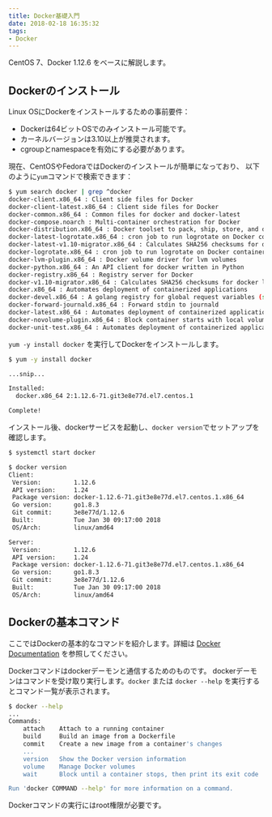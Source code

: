 ```yaml
---
title: Docker基礎入門
date: 2018-02-18 16:35:32
tags:
- Docker
---
```

CentOS 7、Docker 1.12.6 をベースに解説します。

## Dockerのインストール

Linux OSにDockerをインストールするための事前要件：

- Dockerは64ビットOSでのみインストール可能です。
- カーネルバージョンは3.10以上が推奨されます。
- cgroupとnamespaceを有効にする必要があります。

現在、CentOSやFedoraではDockerのインストールが簡単になっており、
以下のように`yum`コマンドで検索できます：

```bash
$ yum search docker | grep ^docker
docker-client.x86_64 : Client side files for Docker
docker-client-latest.x86_64 : Client side files for Docker
docker-common.x86_64 : Common files for docker and docker-latest
docker-compose.noarch : Multi-container orchestration for Docker
docker-distribution.x86_64 : Docker toolset to pack, ship, store, and deliver
docker-latest-logrotate.x86_64 : cron job to run logrotate on Docker containers
docker-latest-v1.10-migrator.x86_64 : Calculates SHA256 checksums for docker
docker-logrotate.x86_64 : cron job to run logrotate on Docker containers
docker-lvm-plugin.x86_64 : Docker volume driver for lvm volumes
docker-python.x86_64 : An API client for docker written in Python
docker-registry.x86_64 : Registry server for Docker
docker-v1.10-migrator.x86_64 : Calculates SHA256 checksums for docker layer
docker.x86_64 : Automates deployment of containerized applications
docker-devel.x86_64 : A golang registry for global request variables (source
docker-forward-journald.x86_64 : Forward stdin to journald
docker-latest.x86_64 : Automates deployment of containerized applications
docker-novolume-plugin.x86_64 : Block container starts with local volumes
docker-unit-test.x86_64 : Automates deployment of containerized applications -
```

`yum -y install docker` を実行してDockerをインストールします。

```bash
$ yum -y install docker

...snip...

Installed:
  docker.x86_64 2:1.12.6-71.git3e8e77d.el7.centos.1                                                                                                                      

Complete!

```

インストール後、dockerサービスを起動し、`docker version`でセットアップを確認します。

```bash
$ systemctl start docker

$ docker version
Client:
 Version:         1.12.6
 API version:     1.24
 Package version: docker-1.12.6-71.git3e8e77d.el7.centos.1.x86_64
 Go version:      go1.8.3
 Git commit:      3e8e77d/1.12.6
 Built:           Tue Jan 30 09:17:00 2018
 OS/Arch:         linux/amd64

Server:
 Version:         1.12.6
 API version:     1.24
 Package version: docker-1.12.6-71.git3e8e77d.el7.centos.1.x86_64
 Go version:      go1.8.3
 Git commit:      3e8e77d/1.12.6
 Built:           Tue Jan 30 09:17:00 2018
 OS/Arch:         linux/amd64
```

## Dockerの基本コマンド

ここではDockerの基本的なコマンドを紹介します。詳細は [Docker Documentation](https://docs.docker.com/engine/reference/commandline/docker/) を参照してください。

Dockerコマンドはdockerデーモンと通信するためのものです。
dockerデーモンはコマンドを受け取り実行します。`docker` または `docker --help` を実行するとコマンド一覧が表示されます。

```bash
$ docker --help
...
Commands:
    attach    Attach to a running container
    build     Build an image from a Dockerfile
    commit    Create a new image from a container's changes
    ...
    version   Show the Docker version information
    volume    Manage Docker volumes
    wait      Block until a container stops, then print its exit code

Run 'docker COMMAND --help' for more information on a command.
```

Dockerコマンドの実行にはroot権限が必要です。
